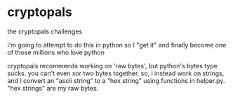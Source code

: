 # cryptopals
the cryptopals challenges

i'm going to attempt to do this in python so I "get it" and finally become one
of those millions who love python

cryptopals recommends working on 'raw bytes', but python's bytes type sucks. you
can't even xor two bytes together. so, i instead work on strings, and I convert
an "ascii string" to a "hex string" using functions in helper.py. "hex strings"
are my raw bytes.
